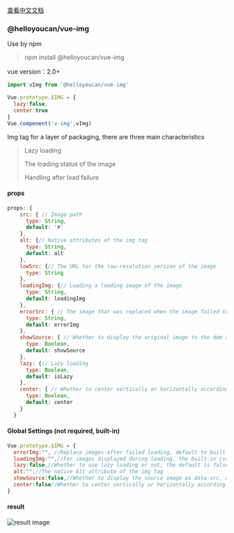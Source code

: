 [查看中文文档](README_zh.md)

### @helloyoucan/vue-img

Use by npm

> npm install @helloyoucan/vue-img

vue version：2.0+

```javascript
import vImg from '@helloyoucan/vue-img'

Vue.prototype.$IMG = {
  lazy:false,
  center:true
}
Vue.component('v-img',vImg)
```



Img tag for a layer of packaging, there are three main characteristics

> Lazy loading
>
> The loading status of the image
>
> Handling after load failure



#### props

```javascript
props: {
    src: { // Image path
      type: String,
      default: '#'
    },
    alt: {// Native attributes of the img tag
      type: String,
      default: alt
    },
    lowSrc: {// The URL for the low-resolution version of the image
      type: String
    },
    loadingImg: {// Loading a loading image of the image
      type: String,
      default: loadingImg
    },
    errorSrc: { // The image that was replaced when the image failed to load
      type: String,
      default: errorImg
    },
    showSource: { // Whether to display the original image to the dom as a date-src attribute
      type: Boolean,
      default: showSource
    },
    lazy: {// Lazy loading
      type: Boolean,
      default: isLazy
    },
    center: { // Whether to center vertically or horizontally according to picture size
      type: Boolean,
      default: center
    }
  }
```

#### Global Settings (not required, built-in)

```javascript
Vue.prototype.$IMG = {
  errorImg:"", //Replace images after failed loading, default to built-in
  loadingImg:"",//For images displayed during loading, the built-in css-icon is used by default
  lazy:false,//Whether to use lazy loading or not, the default is false, which requires the browser to support IntersectionObserver (ie does not support).
  alt:"",//The native Alt attribute of the img tag
  showSource:false,//Whether to display the source image as data-src, data-lowsrc,,the default is false (used when loading fails)
  center:false//Whether to center vertically or horizontally according to picture size,the default is false
}

```

#### result

![result image](https://github-1252517012.cos.ap-guangzhou.myqcloud.com/vue-img/vue-img.png)
